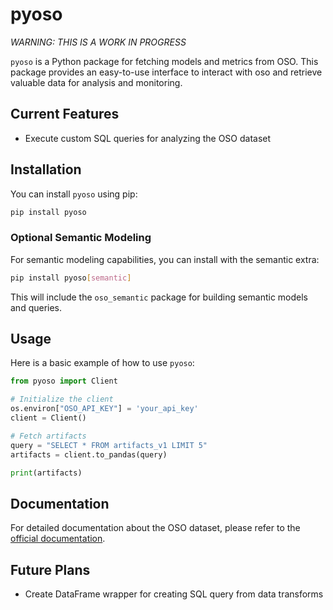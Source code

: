 # pyoso

_WARNING: THIS IS A WORK IN PROGRESS_

`pyoso` is a Python package for fetching models and metrics from OSO. This package provides an easy-to-use interface to interact with oso and retrieve valuable data for analysis and monitoring.

## Current Features

- Execute custom SQL queries for analyzing the OSO dataset

## Installation

You can install `pyoso` using pip:

```bash
pip install pyoso
```

### Optional Semantic Modeling

For semantic modeling capabilities, you can install with the semantic extra:

```bash
pip install pyoso[semantic]
```

This will include the `oso_semantic` package for building semantic models and queries.

## Usage

Here is a basic example of how to use `pyoso`:

```python
from pyoso import Client

# Initialize the client
os.environ["OSO_API_KEY"] = 'your_api_key'
client = Client()

# Fetch artifacts
query = "SELECT * FROM artifacts_v1 LIMIT 5"
artifacts = client.to_pandas(query)

print(artifacts)
```

## Documentation

For detailed documentation about the OSO dataset, please refer to the [official documentation](https://docs.opensource.observer/docs/integrate/datasets/).

## Future Plans

- Create DataFrame wrapper for creating SQL query from data transforms
